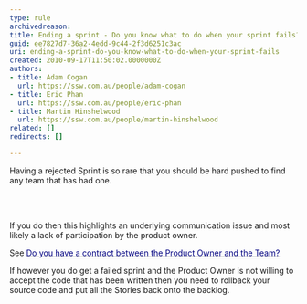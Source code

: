 ```yaml
---
type: rule
archivedreason: 
title: Ending a sprint - Do you know what to do when your sprint fails?
guid: ee7827d7-36a2-4edd-9c44-2f3d6251c3ac
uri: ending-a-sprint-do-you-know-what-to-do-when-your-sprint-fails
created: 2010-09-17T11:50:02.0000000Z
authors:
- title: Adam Cogan
  url: https://ssw.com.au/people/adam-cogan
- title: Eric Phan
  url: https://ssw.com.au/people/eric-phan
- title: Martin Hinshelwood
  url: https://ssw.com.au/people/martin-hinshelwood
related: []
redirects: []

---
```




  <p>Having a rejected Sprint is so rare that you should be hard pushed to find any team that has had one. 
</p>

<br><excerpt class='endintro'></excerpt><br>

  <p>If you do then this highlights&#160;an underlying communication issue and most likely a lack of participation by the product owner.</p>
<p>See <a shape="rect" href="/Pages/Do-you-create-a-Sprint-Forecast-email.aspx"><font color="#000080">Do you have a contract between the Product Owner and the Team?</font></a></p>
<p>If however you do get a failed sprint and the Product Owner is not willing to accept the code that has been written then you need to rollback your source code and put all the Stories back onto the backlog.</p>



